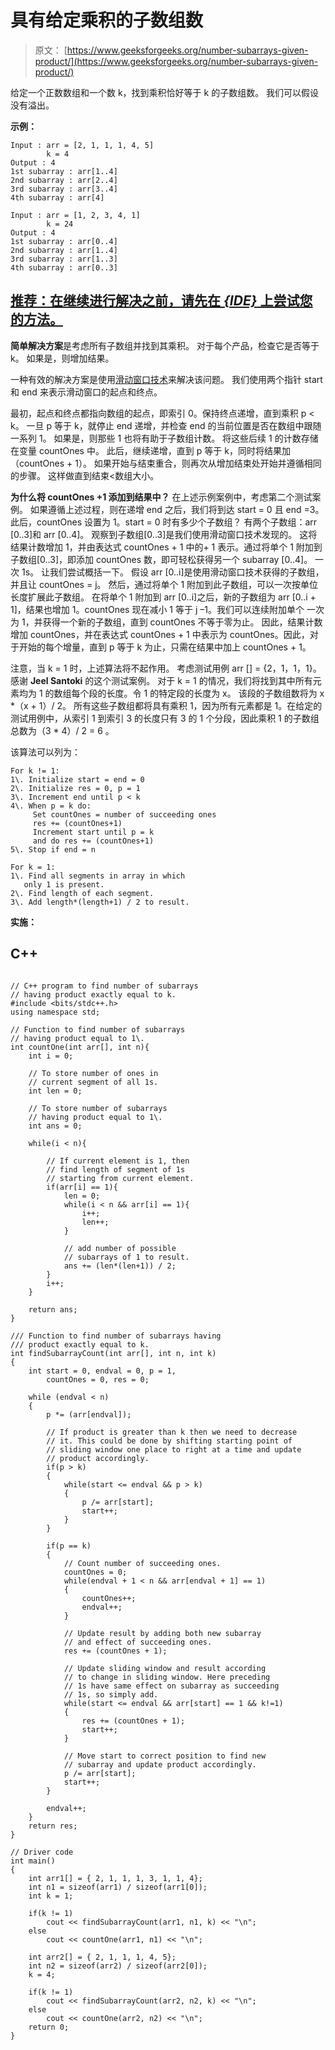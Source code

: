 # 具有给定乘积的子数组数

> 原文： [https://www.geeksforgeeks.org/number-subarrays-given-product/](https://www.geeksforgeeks.org/number-subarrays-given-product/)

给定一个正数数组和一个数 k，找到乘积恰好等于 k 的子数组数。 我们可以假设没有溢出。

**示例：**

```
Input : arr = [2, 1, 1, 1, 4, 5]
        k = 4
Output : 4
1st subarray : arr[1..4]
2nd subarray : arr[2..4]
3rd subarray : arr[3..4]
4th subarray : arr[4]

Input : arr = [1, 2, 3, 4, 1]
        k = 24
Output : 4
1st subarray : arr[0..4]
2nd subarray : arr[1..4]
3rd subarray : arr[1..3]
4th subarray : arr[0..3]

```

## [推荐：在继续进行解决之前，请先在 ***<u>{IDE}</u>*** 上尝试您的方法。](https://ide.geeksforgeeks.org/)

**简单解决方案**是考虑所有子数组并找到其乘积。 对于每个产品，检查它是否等于 k。 如果是，则增加结果。

一种有效的解决方案是使用[滑动窗口技术](http://www.geeksforgeeks.org/window-sliding-technique/)来解决该问题。 我们使用两个指针 start 和 end 来表示滑动窗口的起点和终点。

最初，起点和终点都指向数组的起点，即索引 0。保持终点递增，直到乘积 p < k。 一旦 p 等于 k，就停止 end 递增，并检查 end 的当前位置是否在数组中跟随一系列 1。 如果是，则那些 1 也将有助于子数组计数。 将这些后续 1 的计数存储在变量 countOnes 中。 此后，继续递增，直到 p 等于 k，同时将结果加（countOnes + 1）。 如果开始与结束重合，则再次从增加结束处开始并遵循相同的步骤。 这样做直到结束<数组大小。

**为什么将 countOnes +1 添加到结果中？**
在上述示例案例中，考虑第二个测试案例。 如果遵循上述过程，则在递增 end 之后，我们将到达 start = 0 且 end =3。此后，countOnes 设置为 1。start = 0 时有多少个子数组？ 有两个子数组：arr [0..3]和 arr [0..4]。 观察到子数组[0..3]是我们使用滑动窗口技术发现的。 这将结果计数增加 1，并由表达式 countOnes + 1 中的+ 1 表示。通过将单个 1 附加到子数组[0..3]，即添加 countOnes 数，即可轻松获得另一个 subarray [0..4]。 一次 1s。 让我们尝试概括一下。 假设 arr [0..i]是使用滑动窗口技术获得的子数组，并且让 countOnes = j。 然后，通过将单个 1 附加到此子数组，可以一次按单位长度扩展此子数组。 在将单个 1 附加到 arr [0..i]之后，新的子数组为 arr [0..i + 1]，结果也增加 1。countOnes 现在减小 1 等于 j –1。我们可以连续附加单个 一次为 1，并获得一个新的子数组，直到 countOnes 不等于零为止。
因此，结果计数增加 countOnes，并在表达式 countOnes + 1 中表示为 countOnes。因此，对于开始的每个增量，直到 p 等于 k 为止，只需在结果中加上 countOnes + 1。

注意，当 k = 1 时，上述算法将不起作用。 考虑测试用例 arr [] = {2，1，1，1}。 感谢 **Jeel Santoki** 的这个测试案例。 对于 k = 1 的情况，我们将找到其中所有元素均为 1 的数组每个段的长度。令 1 的特定段的长度为 x。 该段的子数组数将为 x *（x + 1）/ 2。 所有这些子数组都将具有乘积 1，因为所有元素都是 1。在给定的测试用例中，从索引 1 到索引 3 的长度只有 3 的 1 个分段，因此乘积 1 的子数组总数为（3 * 4）/ 2 = 6 。

该算法可以列为：

```
For k != 1:
1\. Initialize start = end = 0
2\. Initialize res = 0, p = 1 
3\. Increment end until p < k
4\. When p = k do:
     Set countOnes = number of succeeding ones
     res += (countOnes+1)
     Increment start until p = k
     and do res += (countOnes+1)
5\. Stop if end = n

For k = 1:
1\. Find all segments in array in which 
   only 1 is present.
2\. Find length of each segment.
3\. Add length*(length+1) / 2 to result.

```

**实施：**

## C++ 

```

// C++ program to find number of subarrays  
// having product exactly equal to k. 
#include <bits/stdc++.h> 
using namespace std; 

// Function to find number of subarrays 
// having product equal to 1\. 
int countOne(int arr[], int n){ 
    int i = 0; 

    // To store number of ones in  
    // current segment of all 1s. 
    int len = 0; 

    // To store number of subarrays 
    // having product equal to 1\. 
    int ans = 0; 

    while(i < n){ 

        // If current element is 1, then 
        // find length of segment of 1s 
        // starting from current element. 
        if(arr[i] == 1){ 
            len = 0; 
            while(i < n && arr[i] == 1){ 
                i++; 
                len++; 
            } 

            // add number of possible  
            // subarrays of 1 to result. 
            ans += (len*(len+1)) / 2; 
        } 
        i++; 
    } 

    return ans; 
} 

/// Function to find number of subarrays having 
/// product exactly equal to k. 
int findSubarrayCount(int arr[], int n, int k) 
{ 
    int start = 0, endval = 0, p = 1,  
        countOnes = 0, res = 0; 

    while (endval < n)  
    { 
        p *= (arr[endval]); 

        // If product is greater than k then we need to decrease 
        // it. This could be done by shifting starting point of 
        // sliding window one place to right at a time and update 
        // product accordingly. 
        if(p > k) 
        { 
            while(start <= endval && p > k) 
            { 
                p /= arr[start]; 
                start++; 
            } 
        } 

        if(p == k) 
        { 
            // Count number of succeeding ones. 
            countOnes = 0; 
            while(endval + 1 < n && arr[endval + 1] == 1) 
            { 
                countOnes++; 
                endval++; 
            } 

            // Update result by adding both new subarray 
            // and effect of succeeding ones. 
            res += (countOnes + 1); 

            // Update sliding window and result according 
            // to change in sliding window. Here preceding 
            // 1s have same effect on subarray as succeeding 
            // 1s, so simply add. 
            while(start <= endval && arr[start] == 1 && k!=1) 
            { 
                res += (countOnes + 1); 
                start++; 
            } 

            // Move start to correct position to find new 
            // subarray and update product accordingly. 
            p /= arr[start]; 
            start++; 
        } 

        endval++; 
    } 
    return res; 
} 

// Driver code 
int main() 
{ 
    int arr1[] = { 2, 1, 1, 1, 3, 1, 1, 4}; 
    int n1 = sizeof(arr1) / sizeof(arr1[0]); 
    int k = 1; 

    if(k != 1) 
        cout << findSubarrayCount(arr1, n1, k) << "\n"; 
    else
        cout << countOne(arr1, n1) << "\n"; 

    int arr2[] = { 2, 1, 1, 1, 4, 5}; 
    int n2 = sizeof(arr2) / sizeof(arr2[0]); 
    k = 4; 

    if(k != 1) 
        cout << findSubarrayCount(arr2, n2, k) << "\n"; 
    else
        cout << countOne(arr2, n2) << "\n"; 
    return 0; 
} 

```